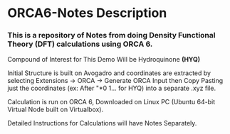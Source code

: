 # ORCA6-Notes Description

### This is a repository of Notes from doing Density Functional Theory (DFT) calculations using ORCA 6.

Compound of Interest for This Demo Will be Hydroquinone **(HYQ)**

Initial Structure is built on Avogadro and coordinates are extracted by selecting Extensions -> ORCA -> Generate ORCA Input then Copy Pasting just the coordinates (ex: After "*0 1... for HYQ) into a separate .xyz file.

Calculation is run on ORCA 6, Downloaded on Linux PC (Ubuntu 64-bit Virtual Node built on Virtualbox).

Detailed Instructions for Calculations will have Notes Separately.

